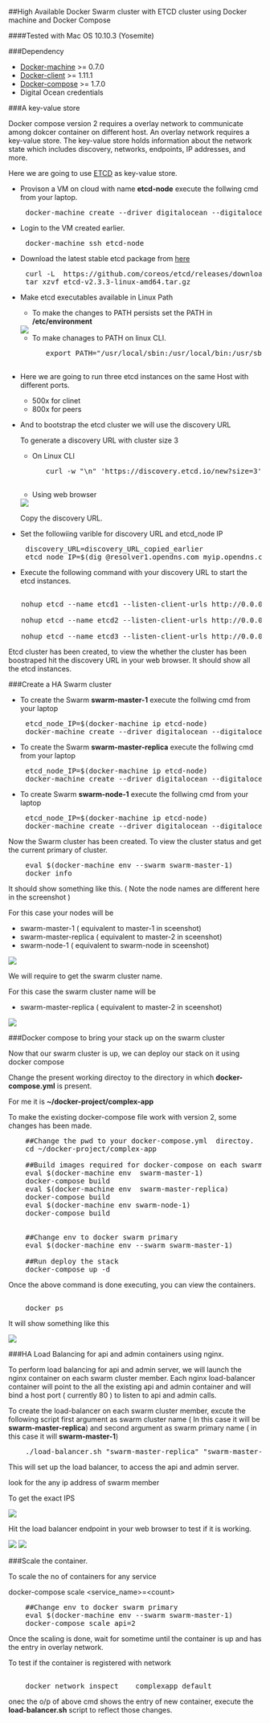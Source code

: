 ##High Available Docker Swarm cluster with ETCD  cluster using Docker machine and Docker Compose 

  ####Tested with Mac OS 10.10.3 (Yosemite)

###Dependency

 * [Docker-machine](https://docs.docker.com/engine/installation/mac/) >= 0.7.0
 * [Docker-client](https://docs.docker.com/engine/installation/mac/)  >= 1.11.1
 * [Docker-compose](https://docs.docker.com/compose/install/)         >= 1.7.0
 * Digital Ocean credentials 

###A  key-value store 

Docker compose version 2  requires a overlay network to communicate among dokcer container on different host.
An overlay network requires a key-value store. The key-value store holds information about the network state which includes discovery, networks, endpoints, IP addresses, and more.

Here we are going to use [ETCD](https://github.com/coreos/etcd/) as key-value store.

* Provison a VM on cloud with name **etcd-node** execute the follwing cmd from your laptop.

<pre>
	docker-machine create --driver digitalocean --digitalocean-access-token=&lt;Your_Token&gt; etcd-node
</pre>

* Login to the VM created earlier.

<pre>
	docker-machine ssh etcd-node
</pre>

* Download the latest stable etcd package from [here](https://github.com/coreos/etcd/releases)

<pre>
	curl -L  https://github.com/coreos/etcd/releases/download/v2.3.3/etcd-v2.3.3-linux-amd64.tar.gz -o etcd-v2.3.3-linux-amd64.tar.gz
	tar xzvf etcd-v2.3.3-linux-amd64.tar.gz
</pre>

* Make etcd executables available in Linux Path 

	* To make the changes to PATH persists set the PATH in **/etc/environment** 

	<img src="images/path_env.png" />

    * To make chanages to PATH on linux CLI. 

	<pre>
		export PATH="/usr/local/sbin:/usr/local/bin:/usr/sbin:/usr/bin:/sbin:/bin:/usr/games:/usr/local/games:/root/etcd-v2.3.3-linux-amd64"
	</pre>


* Here we are going to run three etcd instances on the same Host with different ports.

   * 500x for clinet 
   * 800x for peers 

* And to bootstrap the etcd cluster we will use the discovery URL 

  To generate a discovery URL  with cluster size 3 

   * On Linux CLI

   <pre>
   		curl -w "\n" 'https://discovery.etcd.io/new?size=3'
   	</pre>

   * Using web browser 

   <img src="images/web-etcd.png" />

  Copy the discovery URL.

* Set the followiing varible for discovery URL and etcd_node IP

<pre>
	discovery_URL=discovery_URL_copied_earlier
	etcd_node_IP=$(dig @resolver1.opendns.com myip.opendns.com +short)
</pre>

* Execute the following command with your discovery URL to start the etcd instances.

<pre> 
   nohup etcd --name etcd1 --listen-client-urls http://0.0.0.0:5001 --advertise-client-urls http://${etcd_node_IP}:5001 --listen-peer-urls http://0.0.0.0:8001 --initial-advertise-peer-urls http://${etcd_node_IP}:8001 --discovery $discovery_URL >>  /dev/null 2>&1 & 

   nohup etcd --name etcd2 --listen-client-urls http://0.0.0.0:5002 --advertise-client-urls http://${etcd_node_IP}:5002 --listen-peer-urls http://0.0.0.0:8002 --initial-advertise-peer-urls http://${etcd_node_IP}:8002 --discovery $discovery_URL >>  /dev/null 2>&1 & 

   nohup etcd --name etcd3 --listen-client-urls http://0.0.0.0:5003 --advertise-client-urls http://${etcd_node_IP}:5003 --listen-peer-urls http://0.0.0.0:8003 --initial-advertise-peer-urls http://${etcd_node_IP}:8003 --discovery $discovery_URL >>  /dev/null 2>&1 &
</pre>

Etcd cluster has been created, to view the whether the cluster has been boostraped hit the discovery URL in your web browser.
It should show all the etcd instances.


###Create a HA Swarm cluster


* To create the Swarm **swarm-master-1** execute the follwing cmd from your laptop 

<pre>
	etcd_node_IP=$(docker-machine ip etcd-node)
	docker-machine create --driver digitalocean --digitalocean-access-token=&lt;Your_Token&gt; --swarm --swarm-master --swarm-opt replication  --swarm-discovery="etcd://${etcd_node_IP}:5001,${etcd_node_IP}:5002,${etcd_node_IP}:5003" --engine-opt="cluster-store=etcd://${etcd_node_IP}:5001,${etcd_node_IP}:5002,${etcd_node_IP}:5003" --engine-opt="cluster-advertise=eth0:2376" swarm-master-1
</pre>

* To create the Swarm **swarm-master-replica** execute the follwing cmd from your laptop

<pre>
	etcd_node_IP=$(docker-machine ip etcd-node)
	docker-machine create --driver digitalocean --digitalocean-access-token=&lt;Your_Token&gt; --swarm --swarm-master --swarm-opt replication  --swarm-discovery="etcd://${etcd_node_IP}:5001,${etcd_node_IP}:5002,${etcd_node_IP}:5003" --engine-opt="cluster-store=etcd://${etcd_node_IP}:5001,${etcd_node_IP}:5002,${etcd_node_IP}:5003" --engine-opt="cluster-advertise=eth0:2376" swarm-master-replica
</pre>


* To create Swarm **swarm-node-1**  execute the follwing cmd from your laptop

<pre>
	etcd_node_IP=$(docker-machine ip etcd-node)
	docker-machine create --driver digitalocean --digitalocean-access-token=&lt;Your_Token&gt; --swarm   --swarm-discovery="etcd://${etcd_node_IP}:5001,${etcd_node_IP}:5002,${etcd_node_IP}:5003" --engine-opt="cluster-store=etcd://${etcd_node_IP}:5001,${etcd_node_IP}:5002,${etcd_node_IP}:5003" --engine-opt="cluster-advertise=eth0:2376" swarm-node-1
</pre>

  Now the Swarm cluster has been created. To view the cluster status and get the current primary of cluster.

<pre>
	eval $(docker-machine env --swarm swarm-master-1)
	docker info 
</pre>

It should show something like this. ( Note the node names are different here in the screenshot )

For this case your nodes will be 

  * swarm-master-1 ( equivalent to  master-1 in sceenshot)
  * swarm-master-replica ( equivalent to  master-2 in sceenshot)
  * swarm-node-1 ( equivalent to  swarm-node in sceenshot)


<img src="images/swarm-info.png" />

We will require to get the swarm cluster name. 

For this case the swarm cluster name will be 

  * swarm-master-replica ( equivalent to  master-2 in sceenshot)

<img src="images/swarm-name.png" />

###Docker compose to bring your stack up on the swarm cluster 

Now that our swarm cluster is up, we can deploy our stack on it using docker compose 

Change the present working directoy to the directory in  which **docker-compose.yml** is present.

For me it is **~/docker-project/complex-app**

To make the existing docker-compose file work with version 2, some changes has been made.

<pre>
	##Change the pwd to your docker-compose.yml  directoy.
	cd ~/docker-project/complex-app

	##Build images required for docker-compose on each swarm cluster member
	eval $(docker-machine env  swarm-master-1)
	docker-compose build 
	eval $(docker-machine env  swarm-master-replica)
	docker-compose build
	eval $(docker-machine env swarm-node-1)
	docker-compose build


	##Change env to docker swarm primary 
	eval $(docker-machine env --swarm swarm-master-1)

	##Run deploy the stack 
	docker-compose up -d 
</pre>

Once the above command is done executing, you can view the containers. 

<pre> 
	docker ps 
</pre>

It will show something like this 

<img src="images/swarm-con.png" />

###HA Load Balancing for api and admin containers using nginx. 

To perform load balancing for api and admin server, we will launch the nginx container on each swarm cluster member. 
Each nginx load-balancer container will point to the all the existing api and admin container and will bind a host port ( currently 80 ) to listen to api and admin calls.


To create the load-balancer on each swarm cluster member, excute the following script first argument as swarm cluster name ( In this case it will be **swarm-master-replica**) and second argument as swarm primary name ( in this case it will **swarm-master-1**)

<pre>
	./load-balancer.sh "swarm-master-replica" "swarm-master-1"
</pre>

This will set up the load balancer, to access the api and admin server.

look for the any ip address of swarm member 

To get the exact IPS 

<img src="images/lb-con.png" />

Hit the load balancer endpoint in your web browser to test if it is working.

<img src="images/api.png" />

<img src="images/admin.png" />


###Scale the container.

To scale the no of containers for any service 

docker-compose scale &lt;service_name&gt;=&lt;count&gt;

<pre>
	##Change env to docker swarm primary 
	eval $(docker-machine env --swarm swarm-master-1)
	docker-compose scale api=2
</pre>

Once the scaling is done, wait for sometime until the container is up and has the entry in overlay network.

To test if the container is registered with network 

<pre> 
	docker network inspect    complexapp_default
</pre>

onec the o/p of above cmd shows the entry of new container, execute the **load-balancer.sh** script to reflect those changes. 




	











